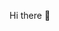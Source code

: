 Hi there 👋

<!--
**thisissher/thisissher** is a ✨ _special_ ✨ repository because its `README.md` (this file) appears on your GitHub profile.

Here are some ideas to get you started:

🚀 QA Engineer @ FinTech
🔍 Passionate about ensuring top-notch software quality
💡 Lover of innovative tech solutions and meticulous testing
📈 Driven by data, precision, and continuous improvement
📚 Always learning, always growing

Let's connect and collaborate on amazing projects!
